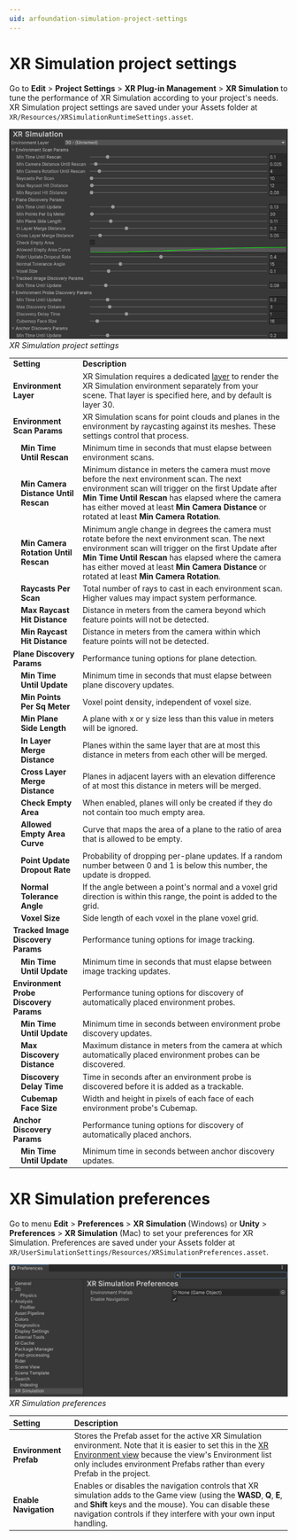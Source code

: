 ```yaml
---
uid: arfoundation-simulation-project-settings
---
```

# XR Simulation project settings

Go to **Edit** > **Project Settings** > **XR Plug-in Management** > **XR Simulation** to tune the performance of XR Simulation according to your project's needs. XR Simulation project settings are saved under your Assets folder at `XR/Resources/XRSimulationRuntimeSettings.asset`.

![XR Simulation project settings](../images/simulation-project-settings.png)<br/>*XR Simulation project settings*

<table>
  <tr>
   <td colspan="2"><strong>Setting</strong></td>
   <td><strong>Description</strong></td>
  </tr>
  <tr>
   <td colspan="2"><strong>Environment Layer</strong></td>
   <td>XR Simulation requires a dedicated <a href="https://docs.unity3d.com/Manual/Layers.html">layer</a> to render the XR Simulation environment separately from your scene. That layer is specified here, and by default is layer 30.</td>
  </tr>
  <tr>
   <td colspan="2"><strong>Environment Scan Params</strong></td>
   <td>XR Simulation scans for point clouds and planes in the environment by raycasting against its meshes. These settings control that process.</td>
  </tr>
  <tr>
   <td></td>
   <td><strong>Min Time Until Rescan</strong></td>
   <td>Minimum time in seconds that must elapse between environment scans.</td>
  </tr>
  <tr>
   <td></td>
   <td><strong>Min Camera Distance Until Rescan</strong></td>
   <td>Minimum distance in meters the camera must move before the next environment scan. The next environment scan will trigger on the first Update after <strong>Min Time Until Rescan</strong> has elapsed where the camera has either moved at least <strong>Min Camera Distance</strong> or rotated at least <strong>Min Camera Rotation</strong>.</td>
  </tr>
  <tr>
   <td></td>
   <td><strong>Min Camera Rotation Until Rescan</strong></td>
   <td>Minimum angle change in degrees the camera must rotate before the next environment scan. The next environment scan will trigger on the first Update after <strong>Min Time Until Rescan</strong> has elapsed where the camera has either moved at least <strong>Min Camera Distance</strong> or rotated at least <strong>Min Camera Rotation</strong>.</td>
  </tr>
  <tr>
   <td></td>
   <td><strong>Raycasts Per Scan</strong></td>
   <td>Total number of rays to cast in each environment scan. Higher values may impact system performance.</td>
  </tr>
  <tr>
   <td></td>
   <td><strong>Max Raycast Hit Distance</strong></td>
   <td>Distance in meters from the camera beyond which feature points will not be detected.</td>
  </tr>
  <tr>
   <td></td>
   <td><strong>Min Raycast Hit Distance</strong></td>
   <td>Distance in meters from the camera within which feature points will not be detected.</td>
  </tr>
   <td colspan="2"><strong>Plane Discovery Params</strong></td>
   <td>Performance tuning options for plane detection.</td>
  </tr>
  <tr>
   <td></td>
   <td><strong>Min Time Until Update</strong></td>
   <td>Minimum time in seconds that must elapse between plane discovery updates.</td>
  </tr>
  <tr>
   <td></td>
   <td><strong>Min Points Per Sq Meter</strong></td>
   <td>Voxel point density, independent of voxel size.</td>
  </tr>
  <tr>
   <td></td>
   <td><strong>Min Plane Side Length</strong></td>
   <td>A plane with x or y size less than this value in meters will be ignored.</td>
  </tr>
  <tr>
   <td></td>
   <td><strong>In Layer Merge Distance</strong></td>
   <td>Planes within the same layer that are at most this distance in meters from each other will be merged.</td>
  </tr>
  <tr>
   <td></td>
   <td><strong>Cross Layer Merge Distance</strong></td>
   <td>Planes in adjacent layers with an elevation difference of at most this distance in meters will be merged.</td>
  </tr>
  <tr>
   <td></td>
   <td><strong>Check Empty Area</strong></td>
   <td>When enabled, planes will only be created if they do not contain too much empty area.</td>
  </tr>
  <tr>
   <td></td>
   <td><strong>Allowed Empty Area Curve</strong></td>
   <td>Curve that maps the area of a plane to the ratio of area that is allowed to be empty.</td>
  </tr>
  <tr>
   <td></td>
   <td><strong>Point Update Dropout Rate</strong></td>
   <td>Probability of dropping per-plane updates. If a random number between 0 and 1 is below this number, the update is dropped.</td>
  </tr>
  <tr>
   <td></td>
   <td><strong>Normal Tolerance Angle</strong></td>
   <td>If the angle between a point's normal and a voxel grid direction is within this range, the point is added to the grid.</td>
  </tr>
  <tr>
   <td></td>
   <td><strong>Voxel Size</strong></td>
   <td>Side length of each voxel in the plane voxel grid.</td>
  </tr>
  <tr>
   <td colspan="2"><strong>Tracked Image Discovery Params</strong></td>
   <td>Performance tuning options for image tracking.</td>
  </tr>
  <tr>
   <td></td>
   <td><strong>Min Time Until Update</strong></td>
   <td>Minimum time in seconds that must elapse between image tracking updates.</td>
  </tr>
  <tr>
  <tr>
   <td colspan="2"><strong>Environment Probe Discovery Params</strong></td>
   <td>Performance tuning options for discovery of automatically placed environment probes.</td>
  </tr>
  <tr>
   <td></td>
   <td><strong>Min Time Until Update</strong></td>
   <td>Minimum time in seconds between environment probe discovery updates.</td>
  </tr>
  <tr>
   <td></td>
   <td><strong>Max Discovery Distance</strong></td>
   <td>Maximum distance in meters from the camera at which automatically placed environment probes can be discovered.</td>
  </tr>
  <tr>
   <td></td>
   <td><strong>Discovery Delay Time</strong></td>
   <td>Time in seconds after an environment probe is discovered before it is added as a trackable.</td>
  </tr>
  <tr>
   <td></td>
   <td><strong>Cubemap Face Size</strong></td>
   <td>Width and height in pixels of each face of each environment probe's Cubemap.</td>
  </tr>
  <tr>
    <td colspan="2"><strong>Anchor Discovery Params</strong></td>
    <td>Performance tuning options for discovery of automatically placed anchors.</td>
  </tr>
  <tr>
    <td></td>
    <td><strong>Min Time Until Update</strong></td>
    <td>Minimum time in seconds between anchor discovery updates.</td>
  </tr>
</table>

# XR Simulation preferences

Go to menu **Edit** > **Preferences** > **XR Simulation** (Windows) or **Unity** > **Preferences** > **XR Simulation** (Mac) to set your preferences for XR Simulation. Preferences are saved under your Assets folder at `XR/UserSimulationSettings/Resources/XRSimulationPreferences.asset`.

![XR Simulation preferences](../images/simulation-preferences.png)<br/>*XR Simulation preferences*

| Setting | Description |
| :------ | :---------- |
| **Environment Prefab** | Stores the Prefab asset for the active XR Simulation environment. Note that it is easier to set this in the [XR Environment view](xref:arfoundation-simulation-xr-environment-view) because the view's Environment list only includes environment Prefabs rather than every Prefab in the project. |
| **Enable Navigation** | Enables or disables the navigation controls that XR simulation adds to the Game view (using the **WASD**, **Q**, **E**, and **Shift** keys and the mouse). You can disable these navigation controls if they interfere with your own input handling. |

